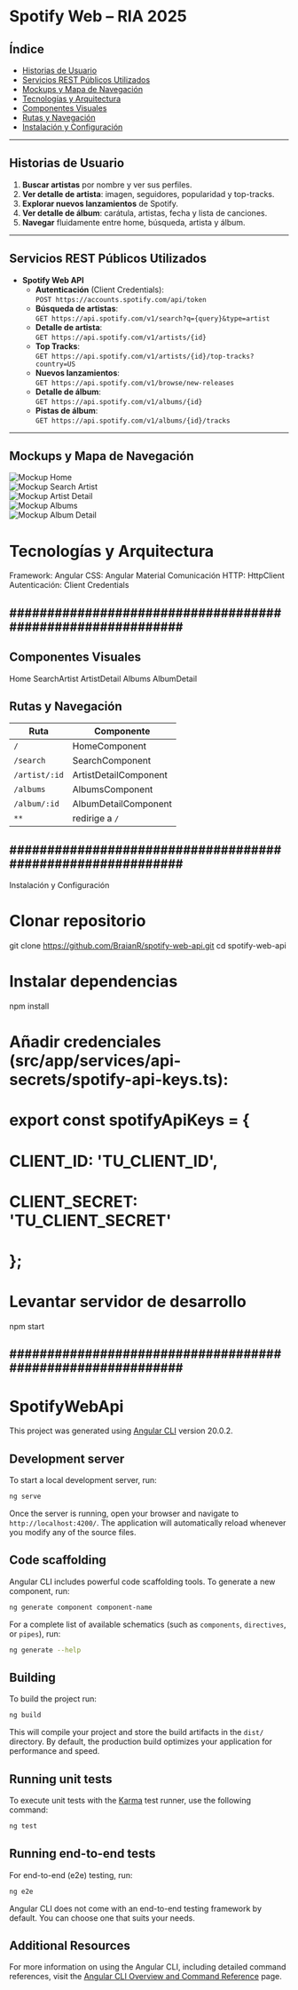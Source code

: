 # Spotify Web – RIA 2025

## Índice

- [Historias de Usuario](#historias-de-usuario)  
- [Servicios REST Públicos Utilizados](#servicios-rest-públicos-utilizados)  
- [Mockups y Mapa de Navegación](#mockups-y-mapa-de-navegación)  
- [Tecnologías y Arquitectura](#tecnologías-y-arquitectura)  
- [Componentes Visuales](#componentes-visuales)  
- [Rutas y Navegación](#rutas-y-navegación)  
- [Instalación y Configuración](#instalación-y-configuración)  

---

## Historias de Usuario

1. **Buscar artistas** por nombre y ver sus perfiles.  
2. **Ver detalle de artista**: imagen, seguidores, popularidad y top-tracks.  
3. **Explorar nuevos lanzamientos** de Spotify.  
4. **Ver detalle de álbum**: carátula, artistas, fecha y lista de canciones.  
5. **Navegar** fluidamente entre home, búsqueda, artista y álbum.

---

## Servicios REST Públicos Utilizados

- **Spotify Web API**  
  - **Autenticación** (Client Credentials):  
    `POST https://accounts.spotify.com/api/token`  
  - **Búsqueda de artistas**:  
    `GET https://api.spotify.com/v1/search?q={query}&type=artist`  
  - **Detalle de artista**:  
    `GET https://api.spotify.com/v1/artists/{id}`  
  - **Top Tracks**:  
    `GET https://api.spotify.com/v1/artists/{id}/top-tracks?country=US`  
  - **Nuevos lanzamientos**:  
    `GET https://api.spotify.com/v1/browse/new-releases`  
  - **Detalle de álbum**:  
    `GET https://api.spotify.com/v1/albums/{id}`  
  - **Pistas de álbum**:  
    `GET https://api.spotify.com/v1/albums/{id}/tracks`

---

## Mockups y Mapa de Navegación

![Mockup Home](./docs/mockup-home.png)  
![Mockup Search Artist](./docs/mockup-search-artist.png)  
![Mockup Artist Detail](./docs/mockup-artist-detail.png)  
![Mockup Albums ](./docs/mockup-albums.png)  
![Mockup Album Detail](./docs/mockup-album-detail.png)  



# Tecnologías y Arquitectura 
Framework: Angular
CSS: Angular Material
Comunicación HTTP: HttpClient
Autenticación: Client Credentials

## ########################################################### ##

## Componentes Visuales
Home
SearchArtist
ArtistDetail
Albums
AlbumDetail

## Rutas y Navegación
| Ruta          | Componente            |
| ------------- | --------------------- |
| `/`           | HomeComponent         |
| `/search`     | SearchComponent       |
| `/artist/:id` | ArtistDetailComponent |
| `/albums`     | AlbumsComponent       |
| `/album/:id`  | AlbumDetailComponent  |
| `**`          | redirige a `/`        |


## ########################################################### ##

Instalación y Configuración

# Clonar repositorio
git clone https://github.com/BraianR/spotify-web-api.git
cd spotify-web-api

# Instalar dependencias
npm install

# Añadir credenciales (src/app/services/api-secrets/spotify-api-keys.ts):
# export const spotifyApiKeys = {
#   CLIENT_ID: 'TU_CLIENT_ID',
#   CLIENT_SECRET: 'TU_CLIENT_SECRET'
# };

# Levantar servidor de desarrollo
npm start

## ########################################################### ##

# SpotifyWebApi

This project was generated using [Angular CLI](https://github.com/angular/angular-cli) version 20.0.2.

## Development server

To start a local development server, run:

```bash
ng serve
```

Once the server is running, open your browser and navigate to `http://localhost:4200/`. The application will automatically reload whenever you modify any of the source files.

## Code scaffolding

Angular CLI includes powerful code scaffolding tools. To generate a new component, run:

```bash
ng generate component component-name
```

For a complete list of available schematics (such as `components`, `directives`, or `pipes`), run:

```bash
ng generate --help
```

## Building

To build the project run:

```bash
ng build
```

This will compile your project and store the build artifacts in the `dist/` directory. By default, the production build optimizes your application for performance and speed.

## Running unit tests

To execute unit tests with the [Karma](https://karma-runner.github.io) test runner, use the following command:

```bash
ng test
```

## Running end-to-end tests

For end-to-end (e2e) testing, run:

```bash
ng e2e
```

Angular CLI does not come with an end-to-end testing framework by default. You can choose one that suits your needs.

## Additional Resources

For more information on using the Angular CLI, including detailed command references, visit the [Angular CLI Overview and Command Reference](https://angular.dev/tools/cli) page.
